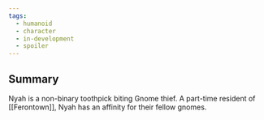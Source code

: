 ```yaml
---
tags:
  - humanoid
  - character
  - in-development
  - spoiler
---
```

## Summary
Nyah is a non-binary toothpick biting Gnome thief. A part-time resident of [[Ferontown]], Nyah has an affinity for their fellow gnomes.